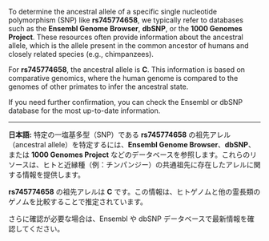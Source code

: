 To determine the ancestral allele of a specific single nucleotide polymorphism (SNP) like **rs745774658**, we typically refer to databases such as the **Ensembl Genome Browser**, **dbSNP**, or the **1000 Genomes Project**. These resources often provide information about the ancestral allele, which is the allele present in the common ancestor of humans and closely related species (e.g., chimpanzees).

For **rs745774658**, the ancestral allele is **C**. This information is based on comparative genomics, where the human genome is compared to the genomes of other primates to infer the ancestral state.

If you need further confirmation, you can check the Ensembl or dbSNP database for the most up-to-date information.

---

**日本語:**
特定の一塩基多型（SNP）である **rs745774658** の祖先アレル（ancestral allele）を特定するには、**Ensembl Genome Browser**、**dbSNP**、または **1000 Genomes Project** などのデータベースを参照します。これらのリソースは、ヒトと近縁種（例：チンパンジー）の共通祖先に存在したアレルに関する情報を提供します。

**rs745774658** の祖先アレルは **C** です。この情報は、ヒトゲノムと他の霊長類のゲノムを比較することで推定されています。

さらに確認が必要な場合は、Ensembl や dbSNP データベースで最新情報を確認してください。